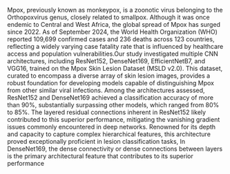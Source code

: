Mpox, previously known as monkeypox, is a zoonotic virus belonging to the Orthopoxvirus 
genus, closely related to smallpox. Although it was once endemic to Central and West Africa, 
the global spread of Mpox has surged since 2022. As of September 2024, the World Health 
Organization (WHO) reported 109,699 confirmed cases and 236 deaths across 123 countries, 
reflecting a widely varying case fatality rate that is influenced by healthcare access and 
population vulnerabilities.Our study investigated multiple CNN architectures, including ResNet152, DenseNet169, 
EfficientNetB7, and VGG16, trained on the Mpox Skin Lesion Dataset (MSLD v2.0). This 
dataset, curated to encompass a diverse array of skin lesion images, provides a robust
foundation for developing models capable of distinguishing Mpox from other similar viral 
infections. Among the architectures assessed, ResNet152 and DenseNet169 achieved a 
classification accuracy of more than 90%, substantially surpassing other models, which 
ranged from 80% to 85%. The layered residual connections inherent in ResNet152 likely 
contributed to this superior performance, mitigating the vanishing gradient issues commonly 
encountered in deep networks. Renowned for its depth and capacity to capture complex 
hierarchical features, this architecture proved exceptionally proficient in lesion classification 
tasks, In DenseNet169, the dense connectivity or dense connections between layers is the 
primary architectural feature that contributes to its superior performance
